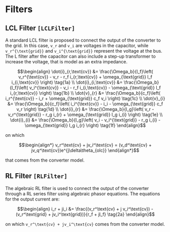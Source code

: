 # Filters

## LCL Filter ```[LCLFilter]```

A standard LCL filter is proposed to connect the output of the converter to the grid. In
this case, ``v_r`` and ``v_i`` are voltages in the capacitor, while ``v_r^{\text{grid}}``
and ``v_i^{\text{grid}}`` represent the voltage at the bus. The L filter after the capacitor
can also include a step-up transformer to increase the voltage, that is model as an extra
impedance.

```math
\begin{align}
    \dot{i}_{r,\text{cv}} &= \frac{\Omega_b}{l_f}\left( v_r^{\text{cv}} - v_r  - r_f i_{r,\text{cv}} + \omega_{\text{grid}} l_f i_{i,\text{cv}} \right) \tag{1a} \\
    \dot{i}_{i,\text{cv}} &= \frac{\Omega_b}{l_f}\left( v_i^{\text{cv}} - v_i  - r_f i_{i,\text{cv}} - \omega_{\text{grid}} l_f i_{r,\text{cv}} \right) \tag{1b} \\
    \dot{v}_{r} &=  \frac{\Omega_b}{c_f}\left( i_r^{\text{cv}} - i_r + \omega_{\text{grid}} c_f v_i \right) \tag{1c} \\
    \dot{v}_{i} &=  \frac{\Omega_b}{c_f}\left( i_i^{\text{cv}} - i_i - \omega_{\text{grid}} c_f v_r \right) \tag{1d} \\
    \dot{i}_{r} &= \frac{\Omega_b}{l_g}\left( v_r - v_r^{\text{grid}} - r_g i_{r} + \omega_{\text{grid}} l_g i_{i} \right) \tag{1e} \\
    \dot{i}_{i} &= \frac{\Omega_b}{l_g}\left( v_i - v_i^{\text{grid}} - r_g i_{i} - \omega_{\text{grid}} l_g i_{r} \right) \tag{1f}
\end{align}
```

on which

```math
\begin{align*}
v_r^\text{cv} + jv_i^\text{cv} = (v_d^\text{cv} + jv_q^\text{cv})e^{j\delta\theta_{olc}}
\end{align*}
```

that comes from the converter model.

## RL Filter ```[RLFilter]```

The algebraic RL filter is used to connect the output of the converter through a RL series filter using algebraic phasor equations. The equations for the output current are:

```math
\begin{align}
    i_r + ji_i &= \frac{(v_r^\text{cv} + j v_i^\text{cv}) - (v_r^\text{grid} + jv_i^\text{grid})}{r_f + jl_f} \tag{2a}
\end{align}
```

on which ``v_r^\text{cv} + jv_i^\text{cv}`` comes from the converter model.